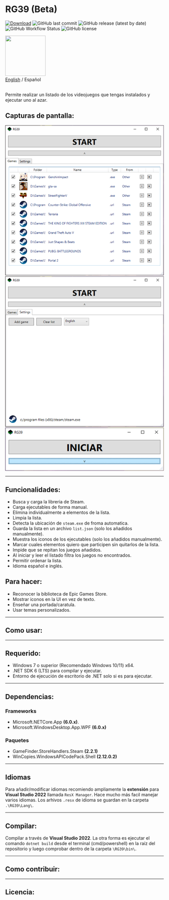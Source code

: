 # RG39 (Beta)
[![Download](https://img.shields.io/static/v1?style=flat-square&logo=windows&label=Descargar&message=windows-x64&color=137A7F&labelColor=373B3E)](https://github.com/IgnacioVeiga/RG39/releases/latest/download/RG39.exe)
![GitHub last commit](https://img.shields.io/github/last-commit/IgnacioVeiga/RG39?color=137A7F&style=flat-square)
![GitHub release (latest by date)](https://img.shields.io/github/v/release/IgnacioVeiga/RG39?color=137A7F&label=Latest%20release&style=flat-square)
![GitHub Workflow Status](https://img.shields.io/github/actions/workflow/status/IgnacioVeiga/RG39/deploy-project.yml?color=137A7F&logo=github&style=flat-square)
![GitHub license](https://img.shields.io/github/license/IgnacioVeiga/RG39?style=flat-square)

<img src="/RG39/Assets/Icons/icon.ico" width="128" height="128">
<div>
  <a href="README.md">English</a> / <span>Español</span></a>
</div></br>

Permite realizar un listado de los videojuegos que tengas instalados y ejecutar uno al azar.

## Capturas de pantalla:
![Screenshot_0000](/RG39/Assets/Images/Screenshot_0000.png "Screenshot_0000")</br>
![Screenshot_0001](/RG39/Assets/Images/Screenshot_0001.png "Screenshot_0001")</br>
![Screenshot_0002](/RG39/Assets/Images/Screenshot_0002.png "Screenshot_0002")

***

## Funcionalidades:
- Busca y carga la libreria de Steam.
- Carga ejecutables de forma manual.
- Elimina individualmente a elementos de la lista.
- Limpia la lista.
- Detecta la ubicación de `steam.exe` de froma automatica.
- Guarda la lista en un archivo `list.json` (solo los añadidos manualmente).
- Muestra los iconos de los ejecutables (solo los añadidos manualmente).
- Marcar cuales elementos quiero que participen sin quitarlos de la lista.
- Impide que se repitan los juegos añadidos.
- Al iniciar y leer el listado filtra los juegos no encontrados.
- Permitir ordenar la lista.
- Idioma español e inglés.

## Para hacer:
- Reconocer la biblioteca de Epic Games Store.
- Mostrar iconos en la UI en vez de texto.
- Enseñar una portada/caratula.
- Usar temas personalizados.

***

## Como usar:

***

## Requerido:
- Windows 7 o superior (Recomendado Windows 10/11) x64.
- .NET SDK 6 (LTS) para compilar y ejecutar.
- Entorno de ejecución de escritorio de .NET solo si es para ejecutar.

***

## Dependencias:
### Frameworks
- Microsoft.NETCore.App **(6.0.x)**.
- Microsoft.WindowsDesktop.App.WPF **(6.0.x)**

### Paquetes
- GameFinder.StoreHandlers.Steam **(2.2.1)**
- WinCopies.WindowsAPICodePack.Shell **(2.12.0.2)**

***

## Idiomas
Para añadir/modificar idiomas recomiendo ampliamente la **extensión** para **Visual Studio 2022** llamada `ResX Manager`. Hace mucho más facil manejar varios idiomas.
Los arhivos `.resx` de idioma se guardan en la carpeta `.\RG39\Lang\`.

***

## Compilar:
Compilar a través de **Visual Studio 2022**. La otra forma es ejecutar el comando `dotnet build` desde el terminal (cmd/powershell) en la raíz del repositorio y luego comprobar dentro de la carpeta `\RG39\bin\`.

***

## Como contribuir:

***

## Licencia: